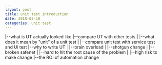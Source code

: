 ```yaml
---
layout: post
title: unit test introduction
date: 2018-08-10
categories: unit test
---
```

 
|--what is UT actually looked like
|--compare UT with other tests
|  |--what does it mean by "unit" of a unit test
|  |--compare unit test with service test and UI test
|--why to write UT
|  |--brain overload
|  |--shotgun change
|  |--broken safenet
|  |--hard to hit the root cause of the problem
|  |--high risk to make change 
|--the ROI of automation change


